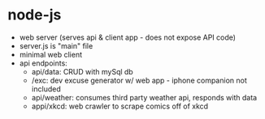 # node-js

- web server (serves api & client app - does not expose API code)
 - server.js is "main" file 
 - minimal web client
 - api endpoints:
   - api/data: CRUD with mySql db
   - /exc: dev excuse generator w/ web app - iphone companion not included
   - api/weather: consumes third party weather api, responds with data
   - appi/xkcd: web crawler to scrape comics off of xkcd
